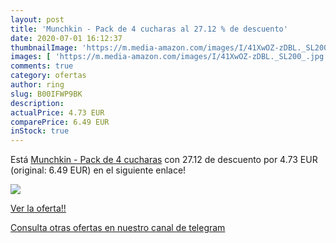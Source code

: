 ```yaml
---
layout: post
title: 'Munchkin - Pack de 4 cucharas al 27.12 % de descuento'
date: 2020-07-01 16:12:37
thumbnailImage: 'https://m.media-amazon.com/images/I/41XwOZ-zDBL._SL200_.jpg'
images: [ 'https://m.media-amazon.com/images/I/41XwOZ-zDBL._SL200_.jpg' ]
comments: true
category: ofertas
author: ring
slug: B00IFWP9BK
description:
actualPrice: 4.73 EUR
comparePrice: 6.49 EUR
inStock: true
---
```


Está [Munchkin - Pack de 4 cucharas](https://www.amazon.com/dp/B00IFWP9BK/?tag=redken08-20) con 27.12 de descuento por 4.73 EUR (original: 6.49 EUR) en el siguiente enlace!

[![](https://m.media-amazon.com/images/I/41XwOZ-zDBL._SL200_.jpg)](https://www.amazon.com/dp/B00IFWP9BK/?tag=redken08-20)

[Ver la oferta!!](https://www.amazon.com/dp/B00IFWP9BK/?tag=redken08-20)

[Consulta otras ofertas en nuestro canal de telegram](https://t.me/s/ofertas25)
